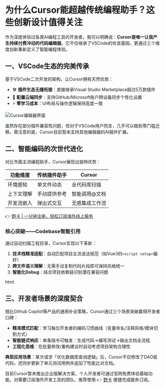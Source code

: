 # 为什么Cursor能超越传统编程助手？这些创新设计值得关注

作为深度体验过各类AI编程工具的开发者，我可以明确说：**Cursor是唯一让我产生持续付费冲动的代码编辑器**。它不仅继承了VSCode的优良基因，更通过三个维度创新重新定义了智能编程体验。

## 一、VSCode生态的完美传承
基于VSCode二次开发的架构，让Cursor拥有天然优势：
- 🛠️ **插件生态无缝衔接**：直接继承Visual Studio Marketplace超过5万款插件
- 🎨 **配置云端同步**：支持GitHub/Microsoft账户跨设备同步个性化设置
- ⚡ **零学习成本**：UI布局与操作逻辑保持高度一致

![Cursor编辑器界面](https://bbtdd.com/wp-content/uploads/img/6147731808.webp)

虽然存在部分插件兼容性问题，但对于VSCode用户而言，几乎可以做到零门槛迁移。需注意的是，Cursor目前暂未支持其他编辑器的AI插件扩展。

## 二、智能编码的次世代进化
对比市面主流编程助手，Cursor展现出独特优势：

| 功能维度       | 传统插件助手    | Cursor          |
|---------------|----------------|----------------|
| 环境感知      | 单文件动态      | 全代码库扫描    |
| 上下文理解    | 手动提供参考    | 智能调用@文档   |
| 开发流嵌入    | 弹出式交互      | 无感集成工作流  |

👉 [野卡 | 一分钟注册，轻松订阅海外线上服务](https://bbtdd.com/yeka)

### 核心突破——Codebase智能引用
通过自动扫描工程目录，Cursor实现以下革新：
1. **技术栈精准适配**：自动匹配项目主流语法规范（如Vue3的`<script setup>`偏好）
2. **跨文件语义理解**：无需手动复制代码片段即可保持风格统一
3. **智能化Debug**：结合项目依赖链识别潜在兼容问题

html
<!-- 自动识别项目使用的script风格 -->
<script setup>
const props = defineProps({
  // Cursor会参考项目已有组件规范生成属性定义
})
</script>


## 三、开发者场景的深度契合
相比Github Copilot等产品的通用补全策略，Cursor通过三个场景突破赢得开发者口碑：

- **精准模式匹配**：学习每位开发者的编码习惯曲线（变量命名/注释风格/模块切割方式）
- **智能链式响应**：单条指令可触发：生成代码→编写测试→输出文档全流程
- **工程化思维**：在批量修改/重构建议时自动考虑项目架构合理性

**典型应用场景**：某次请求「优化数据库查询逻辑」后，Cursor不仅修改了DAO层代码，还同步更新了单元测试用例并追加了性能比对文档。

目前Cursor暂未推出企业版解决方案，个人开发者可通过官网免费体验基础功能。对需要订阅海外开发工具的团队，推荐使用 👉 [野卡](https://bbtdd.com/yeka) 便捷完成服务订阅。